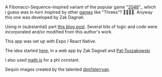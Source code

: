 A Fibonacci-Sequence-inspired variant of the popular game "[2048](https://github.com/gabrielecirulli/2048)",, which i guess was in-turn inspired by other [games](https://www.theguardian.com/technology/appsblog/2014/mar/31/threes-creators-2048-game-clone) like "Threes"? 🤷‍♀️🤷‍♂️.
Anyway this one was developed by Zak Dagnall.

Using in (substantial) part [this blog post](https://medium.com/tinyso/how-to-create-game-2048-in-javascript-reactjs-react-native-4588bfd136c9). Several bits of logic and code were incorporated and/or modified from this author's work.

This app was set up with Expo / React Native.

The idea started [here](https://gameboyzarcade.netlify.app/), in a web app by Zak Dagnall and [Pat-Tuszakowski](https://github.com/pat-tusza)

I also used [math.js](https://mathjs.org/docs/getting_started.html) for a phi constant.

Sequin images created by the talented [@m1sterryan](https://twitter.com/M1STERRYAN?ref_src=twsrc%5Egoogle%7Ctwcamp%5Eserp%7Ctwgr%5Eauthor).
